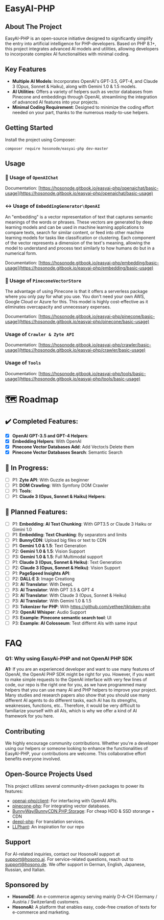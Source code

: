 EasyAI-PHP
==========

About The Project
-----------------

EasyAI-PHP is an open-source initiative designed to significantly simplify the entry into artificial intelligence for PHP-developers. Based on PHP 8.1+, this project integrates advanced AI models and utilities, allowing developers to incorporate complex AI functionalities with minimal coding.

Key Features
------------

*   **Multiple AI Models**: Incorporates OpenAI's GPT-3.5, GPT-4, and Claude 3 (Opus, Sonnet & Haiku), along with Gemini 1.0 & 1.5 models.
*   **AI Utilities**: Offers a variety of helpers such as vector databases from Pinecone and embeddings through OpenAI, streamlining the integration of advanced AI features into your projects.
*   **Minimal Coding Requirement**: Designed to minimize the coding effort needed on your part, thanks to the numerous ready-to-use helpers.

Getting Started
---------------

Install the project using Composer:
```
composer require hosonode/easyai-php dev-master
```

Usage
---------------

### :speech_balloon: Usage of `OpenAIChat`

Documentation: [https://hosonode.gitbook.io/easyai-php/openaichat/basic-usage](https://hosonode.gitbook.io/easyai-php/openaichat/basic-usage)

### :left_right_arrow: Usage of `EmbeddingGenerator\OpenAI`
An "embedding" is a vector representation of text that captures semantic meanings of the words or phrases. These vectors are generated by deep learning models and can be used in machine learning applications to compare texts, search for similar content, or feed into other machine learning models for tasks like classification or clustering. Each component of the vector represents a dimension of the text's meaning, allowing the model to understand and process text similarly to how humans do but in a numerical form.

Documentation: [https://hosonode.gitbook.io/easyai-php/embedding/basic-usage](https://hosonode.gitbook.io/easyai-php/embedding/basic-usage)

### :open_file_folder: Usage of `PineconeVectorStore`
The advantage of using Pinecone is that it offers a serverless package where you only pay for what you use. You don't need your own AWS, Google Cloud or Azure for this. This model is highly cost-effective as it eliminates overcapacity and unnecessary expenses.

Documentation: [https://hosonode.gitbook.io/easyai-php/pinecone/basic-usage](https://hosonode.gitbook.io/easyai-php/pinecone/basic-usage)

### Usage of `Crawler & Zyte API`

Documentation: [https://hosonode.gitbook.io/easyai-php/crawler/basic-usage](https://hosonode.gitbook.io/easyai-php/crawler/basic-usage)

### Usage of `Tools`

Documentation: [https://hosonode.gitbook.io/easyai-php/tools/basic-usage](https://hosonode.gitbook.io/easyai-php/tools/basic-usage)

:world_map: Roadmap
=======

:heavy_check_mark: Completed Features:
------------------

- [x] **OpenAI GPT-3.5 and GPT-4 Helpers**:
- [x] **Embedding Helpers**: With OpenAI
- [x] **Pinecone Vector Databases Add**: Add Vector/s Delete them
- [x] **Pinecone Vector Databases Search**: Semantic Search

:construction: In Progress:
-----------

- [ ] P1: **Zyte API**: With Guzzle as beginner
- [ ] P1: **DOM Crawling**: With Symfony DOM Crawler
- [ ] P1: **Tools**:
- [ ] P1: **Claude 3 (Opus, Sonnet & Haiku) Helpers**:

:rocket: Planned Features:
----------------
- [ ] P1: **Embedding: AI Text Chunking**: With GPT3.5 or Claude 3 Haiku or Gimini 1.0
- [ ] P1: **Embedding: Text Chunking**: By separators and limits
- [ ] P1: **BunnyCDN**: Upload big files or text to CDN
- [ ] P1: **Gemini 1.0 & 1.5**: Text Generation
- [ ] P2: **Gemini 1.0 & 1.5**: Vision Support
- [ ] P3: **Gemini 1.0 & 1.5**: Full Multimodal support
- [ ] P1: **Claude 3 (Opus, Sonnet & Heiku)**: Text Generation
- [ ] P2: **Claude 3 (Opus, Sonnet & Heiku)**: Vision Support
- [ ] P1: **PageSpeed Insights API**:
- [ ] P2: **DALL·E 3**: Image Creationg
- [ ] P3: **AI Translator**: With DeepL
- [ ] P3: **AI Translator**: With GPT 3.5 & GPT 4
- [ ] P3: **AI Translator**: With Claude 3 (Opus, Sonnet & Heiku)
- [ ] P3: **AI Translator**: With Gemini 1.0 & 1.5
- [ ] P3: **Tokenizer for PHP**: With https://github.com/yethee/tiktoken-php
- [ ] P3: **OpenAI Whisper**: Audio Support
- [ ] P3: **Example: Pinecone semantic search tool**: UI
- [ ] P3: **Example: AI Colosseum**: Test differnt AIs with same input

FAQ
===

### Q1: Why using EasyAi-PHP and not OpenAI PHP SDK

**A1:** If you are an experienced developer and want to use many features of OpenAI, the OpenAI PHP SDK might be right for you. However, if you want to make simple requests to the OpenAI interface with very few lines of code, our repo is the right one for you, as we have programmed many helpers that you can use many AI and PHP helpers to improve your project.
Many studies and research papers also show that you should use many different AI agents to do different tasks, each AI has its strengths, weaknesses, functions, etc.. Therefore, it would be very difficult to familiarize yourself with all AIs, which is why we offer a kind of AI framework for you here.

Contributing
------------

We highly encourage community contributions. Whether you're a developer using our helpers or someone looking to enhance the functionalities of EasyAI-PHP, your contributions are welcome. This collaborative effort benefits everyone involved.

Open-Source Projects Used
-------------------------
This project utilizes several community-driven packages to power its features:

*   [openai-php/client](https://github.com/openai-php/client): For interfacing with OpenAI APIs.
*   [pinecone-php](https://github.com/probots-io/pinecone-php): For integrating vector databases.
*   [BunnyWay/BunnyCDN.PHP.Storage](https://github.com/BunnyWay/BunnyCDN.PHP.Storage): For cheap HDD & SSD storange + CDN
*   [deepl-php](https://github.com/DeepLcom/deepl-php): For translation services.
*   [LLPhant](https://github.com/theodo-group/LLPhant): An inspiration for our repo

Support
-------

For AI-related inquiries, contact our HosonoAI support at support@hosono.ai. For service-related questions, reach out to support@hosono.de. We offer support in German, English, Japanese, Russian, and Italian.

Sponsored by
------------
*   **HosonoDE**: An e-commerce agency serving mainly D-A-CH (Germany / Austria / Switzerland) customers.
*   **HosonoAI**: A platform that enables easy, code-free creation of texts for e-commerce and marketing.
